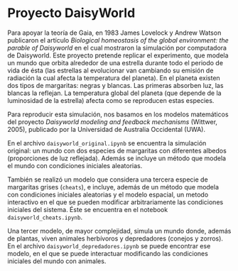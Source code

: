 # Proyecto DaisyWorld
Para apoyar la teoría de Gaia, en 1983 James Lovelock y Andrew Watson publicaron el artículo 
*Biological homeostasis of the global environment: the parable of Daisyworld* en el cual mostraron la simulación 
por computadora de Daisyworld. Este proyecto pretende replicar el experimento, que modela un mundo que orbita alrededor 
de una estrella durante todo el periodo de vida de ésta (las estrellas al evolucionar van cambiando su emisión de radiación
la cual afecta la temperatura del planeta). En el planeta existen dos tipos de margaritas: negras y blancas. Las primeras absorben luz, las blancas la reflejan. La temperatura global del planeta (que depende de la luminosidad de la estrella) afecta como se reproducen estas especies.

Para reproducir esta simulación, nos basamos en los modelos matemáticos del proyecto *Daisyworld modeling and feedback mechanisms* (Wittwer, 2005), publicado por la Universidad de Australia Occidental (UWA). 

En el archivo `daisyworld_original.ipynb` se encuentra la simulación original: un mundo con dos especies de margaritas con diferentes albedos (proporciones de luz reflejada). Además se incluye un método que modela el mundo con condiciones iniciales aleatorias.

También se realizó un modelo que considera una tercera especie de margaritas grises (`cheats`), e incluye, además de un 
método que modela con condiciones iniciales aleatorias y el modelo espacial, un metodo interactivo en el que se pueden modificar arbitrariamente las condiciones iniciales del sistema. Éste se encuentra en el notebook `daisyworld_cheats.ipynb`.

Una tercer modelo, de mayor complejidad, simula un mundo donde, además de plantas, viven animales herbívoros y depredadores
(conejos y zorros). En el archivo `daisyworld_depredadores.ipynb` se puede encontrar ese modelo, en el que se puede interactuar modificando las condiciones iniciales del mundo con animales.
